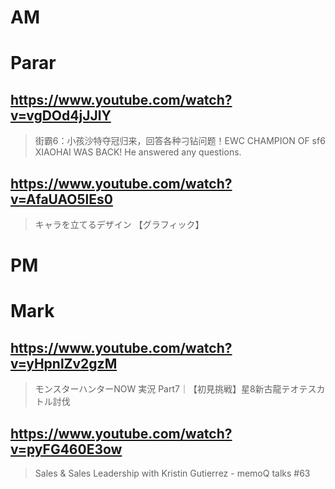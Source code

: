 # AM
# Parar

## https://www.youtube.com/watch?v=vgDOd4jJJlY 

> 街霸6：小孩沙特夺冠归来，回答各种刁钻问题！EWC CHAMPION OF sf6 XIAOHAI WAS BACK! He answered any questions. 

## https://www.youtube.com/watch?v=AfaUAO5lEs0

> キャラを立てるデザイン 【グラフィック】 

# PM
# Mark

## https://www.youtube.com/watch?v=yHpnlZv2gzM

>  モンスターハンターNOW 実況 Part7｜【初見挑戦】星8新古龍テオテスカトル討伐 

## https://www.youtube.com/watch?v=pyFG460E3ow

>  Sales & Sales Leadership with Kristin Gutierrez - memoQ talks #63 
